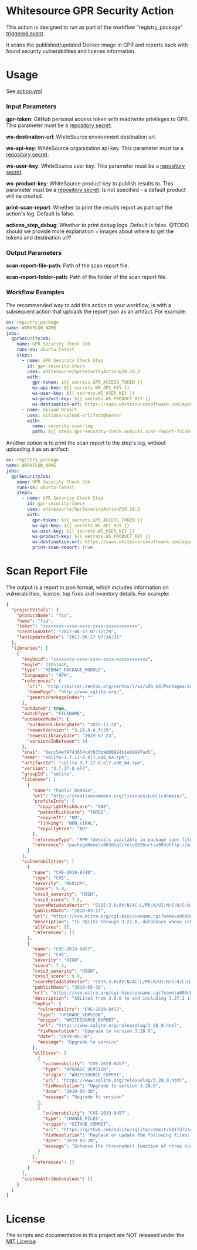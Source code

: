 # Whitesource GPR Security Action
This action is designed to run as part of the workflow "registry_package" [triggered event](https://help.github.com/en/github/automating-your-workflow-with-github-actions/events-that-trigger-workflows).

It scans the published/updated Docker image in GPR and reports back with found security vulnerabilities and license information.

# Usage
See [action.yml](action.yml)

### Input Parameters
**gpr-token**: GitHub personal access token with read/write privileges to GPR. This parameter must be a [repository secret](https://help.github.com/en/github/automating-your-workflow-with-github-actions/virtual-environments-for-github-actions#creating-and-using-secrets-encrypted-variables).

**ws-destination-url**: WhiteSource environment destination url.

**ws-api-key**: WhiteSource organization api key. This parameter must be a [repository secret](https://help.github.com/en/github/automating-your-workflow-with-github-actions/virtual-environments-for-github-actions#creating-and-using-secrets-encrypted-variables).

**ws-user-key**: WhiteSource user key. This parameter must be a [repository secret](https://help.github.com/en/github/automating-your-workflow-with-github-actions/virtual-environments-for-github-actions#creating-and-using-secrets-encrypted-variables).

**ws-product-key**: WhiteSource product key to publish results to. This parameter must be a [repository secret](https://help.github.com/en/github/automating-your-workflow-with-github-actions/virtual-environments-for-github-actions#creating-and-using-secrets-encrypted-variables). Is not specified - a default product will be created.

**print-scan-report**: Whether to print the results report as part opf the action's log. Default is false.

**actions_step_debug**: Whether to print debug logs. Default is false.
@TODO should we provide more explanation + images about where to get the tokens and destination url?

### Output Parameters
**scan-report-file-path**: Path of the scan report file.

**scan-report-folder-path**: Path of the folder of the scan report file.

### Workflow Examples
The recommended way to add this action to your workflow, is with a subsequent action that uploads the report json as an artifact. For example:
```yaml
on: registry_package
name: WORKFLOW_NAME
jobs:
  gprSecurityJob:
    name: GPR Security Check Job
    runs-on: ubuntu-latest
    steps:
      - name: GPR Security Check Step
        id: gpr-security-check
        uses: whitesource/GprSecurityAction@19.10.2
        with:
          gpr-token: ${{ secrets.GPR_ACCESS_TOKEN }}
          ws-api-key: ${{ secrets.WS_API_KEY }}
          ws-user-key: ${{ secrets.WS_USER_KEY }}
          ws-product-key: ${{ secrets.WS_PRODUCT_KEY }}
          ws-destination-url: https://saas.whitesourcesoftware.com/agent
      - name: Upload Report
        uses: actions/upload-artifact@master
        with:
          name: security-scan-log
          path: ${{ steps.gpr-security-check.outputs.scan-report-folder-path }}
```

Another option is to print the scan report to the step's log, without uploading it as an artifact:
```yaml
on: registry_package
name: WORKFLOW_NAME
jobs:
  gprSecurityJob:
    name: GPR Security Check Job
    runs-on: ubuntu-latest
    steps:
      - name: GPR Security Check Step
        id: gpr-security-check
        uses: whitesource/GprSecurityAction@19.10.2
        with:
          gpr-token: ${{ secrets.GPR_ACCESS_TOKEN }}
          ws-api-key: ${{ secrets.WS_API_KEY }}
          ws-user-key: ${{ secrets.WS_USER_KEY }}
          ws-product-key: ${{ secrets.WS_PRODUCT_KEY }}
          ws-destination-url: https://saas.whitesourcesoftware.com/agent
          print-scan-report: true
```


# Scan Report File
The output is a report in json format, which includes information on vulnerabilities, license, top fixes and inventory details. For example:
```json
{
  "projectVitals": {
    "productName": "fsa",
    "name": "fsa",
    "token": "xxxxxxxx-xxxx-xxxx-xxxx-xxxxxxxxxxxx",
    "creationDate": "2017-06-17 07:12:29",
    "lastUpdatedDate": "2017-06-17 07:34:31"
  },
  "libraries": [
    {
      "keyUuid": "xxxxxxxx-xxxx-xxxx-xxxx-xxxxxxxxxxxx",
      "keyId": 11051440,
      "type": "REDHAT_PACKAGE_MODULE",
      "languages": "RPM",
      "references": {
        "url": "http://mirror.centos.org/centos/7/os/x86_64/Packages/sqlite-3.7.17-8.el7.x86_64.rpm",
        "homePage": "http://www.sqlite.org/",
        "genericPackageIndex": ""
      },
      "outdated": true,
      "matchType": "FILENAME",
      "outdatedModel": {
        "outdatedLibraryDate": "2015-11-20",
        "newestVersion": "3.26.0-4.fc29",
        "newestLibraryDate": "2019-07-23",
        "versionsInBetween": 14
      },
      "sha1": "6ecc54ef8743654c4f835b9d08924b1e69997ad5",
      "name": "sqlite-3.7.17-8.el7.x86_64.rpm",
      "artifactId": "sqlite-3.7.17-8.el7.x86_64.rpm",
      "version": "3.7.17-8.el7",
      "groupId": "sqlite",
      "licenses": [
        {
          "name": "Public Domain",
          "url": "http://creativecommons.org/licenses/publicdomain/",
          "profileInfo": {
            "copyrightRiskScore": "ONE",
            "patentRiskScore": "THREE",
            "copyleft": "NO",
            "linking": "NON_VIRAL",
            "royaltyFree": "NO"
          },
          "referenceType": "RPM (details available in package spec file)",
          "reference": "packageName\u003dsqlite\u0026url\u003dhttp://mirror.centos.org/centos/7/os/x86_64/Packages/sqlite-3.7.17-8.el7.x86_64.rpm"
        }
      ],
      "vulnerabilities": [
        {
          "name": "CVE-2018-8740",
          "type": "CVE",
          "severity": "MEDIUM",
          "score": 5.0,
          "cvss3_severity": "HIGH",
          "cvss3_score": 7.5,
          "scoreMetadataVector": "CVSS:3.0/AV:N/AC:L/PR:N/UI:N/S:U/C:N/I:N/A:H",
          "publishDate": "2018-03-17",
          "url": "https://cve.mitre.org/cgi-bin/cvename.cgi?name\u003dCVE-2018-8740",
          "description": "In SQLite through 3.22.0, databases whose schema is corrupted using a CREATE TABLE AS statement could cause a NULL pointer dereference, related to build.c and prepare.c.",
          "allFixes": [],
          "references": []
        },
        {
          "name": "CVE-2019-8457",
          "type": "CVE",
          "severity": "HIGH",
          "score": 7.5,
          "cvss3_severity": "HIGH",
          "cvss3_score": 9.8,
          "scoreMetadataVector": "CVSS:3.0/AV:N/AC:L/PR:N/UI:N/S:U/C:H/I:H/A:H",
          "publishDate": "2019-05-30",
          "url": "https://cve.mitre.org/cgi-bin/cvename.cgi?name\u003dCVE-2019-8457",
          "description": "SQLite3 from 3.6.0 to and including 3.27.2 is vulnerable to heap out-of-bound read in the rtreenode() function when handling invalid rtree tables.",
          "topFix": {
            "vulnerability": "CVE-2019-8457",
            "type": "UPGRADE_VERSION",
            "origin": "WHITESOURCE_EXPERT",
            "url": "https://www.sqlite.org/releaselog/3_28_0.html",
            "fixResolution": "Upgrade to version 3.28.0",
            "date": "2019-05-30",
            "message": "Upgrade to version"
          },
          "allFixes": [
            {
              "vulnerability": "CVE-2019-8457",
              "type": "UPGRADE_VERSION",
              "origin": "WHITESOURCE_EXPERT",
              "url": "https://www.sqlite.org/releaselog/3_28_0.html",
              "fixResolution": "Upgrade to version 3.28.0",
              "date": "2019-05-30",
              "message": "Upgrade to version"
            },
            {
              "vulnerability": "CVE-2019-8457",
              "type": "CHANGE_FILES",
              "origin": "GITHUB_COMMIT",
              "url": "https://github.com/sqlite/sqlite/commit/e41fd72acc7a06ce5a6a7d28154db1ffe8ba37a8#diff-bb7202195a039cb5588b2dacd3eda8a2",
              "fixResolution": "Replace or update the following files: manifest, manifest.uuid, rtree.c",
              "date": "2019-03-20",
              "message": "Enhance the rtreenode() function of rtree (used for testing) so that it\nuses the newer sqlite3_str object for better performance and improved\nerror reporting.\n\nFossilOrigin-Name: 90acdbfce9c088582d5165589f7eac462b00062bbfffacdcc786eb9cf3ea5377"
            }
          ],
          "references": []
        }
      ],
      "customAttributeValues": []
    }
  ]
}
```

# License

The scripts and documentation in this project are NOT released under the [MIT License](LICENSE)
